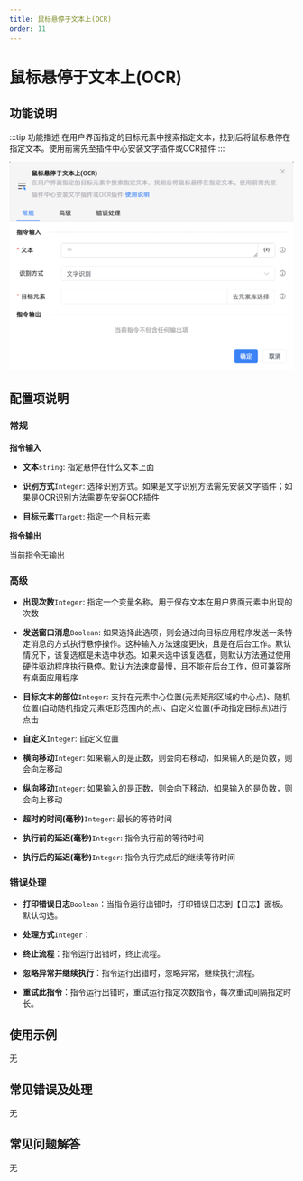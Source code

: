 ```yaml
---
title: 鼠标悬停于文本上(OCR)
order: 11
---
```


# 鼠标悬停于文本上(OCR)

## 功能说明

:::tip 功能描述
在用户界面指定的目标元素中搜索指定文本，找到后将鼠标悬停在指定文本。使用前需先至插件中心安装文字插件或OCR插件
:::

![鼠标悬停于文本上(OCR)](../../assets/鼠标悬停于文本上(OCR)_command.png)

## 配置项说明

### 常规

**指令输入**

- **文本**`string`: 指定悬停在什么文本上面

- **识别方式**`Integer`: 选择识别方式。如果是文字识别方法需先安装文字插件；如果是OCR识别方法需要先安装OCR插件

- **目标元素**`TTarget`: 指定一个目标元素


**指令输出**

当前指令无输出

### 高级

- **出现次数**`Integer`: 指定一个变量名称，用于保存文本在用户界面元素中出现的次数

- **发送窗口消息**`Boolean`: 如果选择此选项，则会通过向目标应用程序发送一条特定消息的方式执行悬停操作。这种输入方法速度更快，且是在后台工作。默认情况下，该复选框是未选中状态。如果未选中该复选框，则默认方法通过使用硬件驱动程序执行悬停。默认方法速度最慢，且不能在后台工作，但可兼容所有桌面应用程序

- **目标文本的部位**`Integer`: 支持在元素中心位置(元素矩形区域的中心点)、随机位置(自动随机指定元素矩形范围内的点)、自定义位置(手动指定目标点)进行点击

- **自定义**`Integer`: 自定义位置

- **横向移动**`Integer`: 如果输入的是正数，则会向右移动，如果输入的是负数，则会向左移动

- **纵向移动**`Integer`: 如果输入的是正数，则会向下移动，如果输入的是负数，则会向上移动

- **超时的时间(毫秒)**`Integer`: 最长的等待时间

- **执行前的延迟(毫秒)**`Integer`: 指令执行前的等待时间

- **执行后的延迟(毫秒)**`Integer`: 指令执行完成后的继续等待时间

### 错误处理

- **打印错误日志**`Boolean`：当指令运行出错时，打印错误日志到【日志】面板。默认勾选。

- **处理方式**`Integer`：

 - **终止流程**：指令运行出错时，终止流程。

 - **忽略异常并继续执行**：指令运行出错时，忽略异常，继续执行流程。

 - **重试此指令**：指令运行出错时，重试运行指定次数指令，每次重试间隔指定时长。

## 使用示例
无

## 常见错误及处理

无

## 常见问题解答

无

